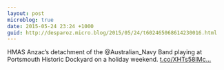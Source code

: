 ```yaml
---
layout: post
microblog: true
date: 2015-05-24 23:24 +1000
guid: http://desparoz.micro.blog/2015/05/24/t602465068614230016.html
---
```

HMAS Anzac’s detachment of the @Australian_Navy Band playing at Portsmouth Historic Dockyard on a holiday weekend. [t.co/XHTs58IMc...](http://t.co/XHTs58IMcV)
